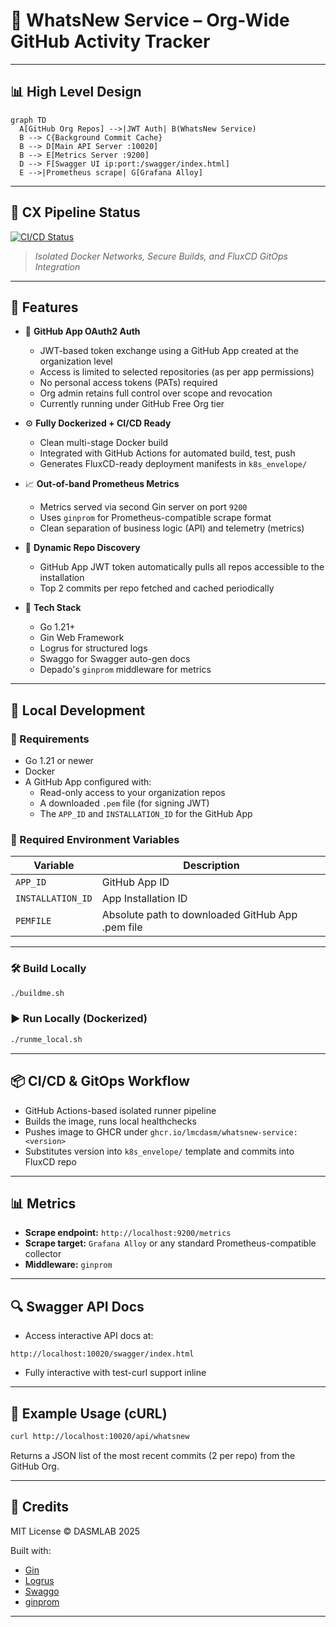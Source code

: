 # 🧠 WhatsNew Service – Org-Wide GitHub Activity Tracker

---

## 📊 High Level Design

```mermaid
graph TD
  A[GitHub Org Repos] -->|JWT Auth| B(WhatsNew Service)
  B --> C{Background Commit Cache}
  B --> D[Main API Server :10020]
  B --> E[Metrics Server :9200]
  D --> F[Swagger UI ip:port:/swagger/index.html]
  E -->|Prometheus scrape| G[Grafana Alloy]
```

---

## 🚀 CX Pipeline Status

[![CI/CD Status](https://github.com/dasmlab/whatsnew-service/actions/workflows/main.yaml/badge.svg)](https://github.com/dasmlab/whatsnew-service/actions/workflows/main.yaml)
> _Isolated Docker Networks, Secure Builds, and FluxCD GitOps Integration_

---

## 🚀 Features

- 🔐 **GitHub App OAuth2 Auth**
  - JWT-based token exchange using a GitHub App created at the organization level
  - Access is limited to selected repositories (as per app permissions)
  - No personal access tokens (PATs) required
  - Org admin retains full control over scope and revocation
  - Currently running under GitHub Free Org tier

- ⚙️ **Fully Dockerized + CI/CD Ready**
  - Clean multi-stage Docker build
  - Integrated with GitHub Actions for automated build, test, push
  - Generates FluxCD-ready deployment manifests in `k8s_envelope/`

- 📈 **Out-of-band Prometheus Metrics**
  - Metrics served via second Gin server on port `9200`
  - Uses `ginprom` for Prometheus-compatible scrape format
  - Clean separation of business logic (API) and telemetry (metrics)

- 🔄 **Dynamic Repo Discovery**
  - GitHub App JWT token automatically pulls all repos accessible to the installation
  - Top 2 commits per repo fetched and cached periodically

- 🧰 **Tech Stack**
  - Go 1.21+
  - Gin Web Framework
  - Logrus for structured logs
  - Swaggo for Swagger auto-gen docs
  - Depado's `ginprom` middleware for metrics

---

## 📂 Local Development

### 🔧 Requirements

- Go 1.21 or newer
- Docker
- A GitHub App configured with:
  - Read-only access to your organization repos
  - A downloaded `.pem` file (for signing JWT)
  - The `APP_ID` and `INSTALLATION_ID` for the GitHub App

### 🔧 Required Environment Variables

| Variable           | Description                                       |
|--------------------|---------------------------------------------------|
| `APP_ID`           | GitHub App ID                                     |
| `INSTALLATION_ID`  | App Installation ID                               |
| `PEMFILE`          | Absolute path to downloaded GitHub App .pem file  |

---

### 🛠️ Build Locally

```bash
./buildme.sh
```

### ▶️ Run Locally (Dockerized)

```bash
./runme_local.sh
```

---

## 📦 CI/CD & GitOps Workflow

- GitHub Actions-based isolated runner pipeline
- Builds the image, runs local healthchecks
- Pushes image to GHCR under `ghcr.io/lmcdasm/whatsnew-service:<version>`
- Substitutes version into `k8s_envelope/` template and commits into FluxCD repo

---

## 📊 Metrics

- **Scrape endpoint:** `http://localhost:9200/metrics`
- **Scrape target:** `Grafana Alloy` or any standard Prometheus-compatible collector
- **Middleware:** `ginprom`

---

## 🔍 Swagger API Docs

- Access interactive API docs at:

```
http://localhost:10020/swagger/index.html
```

- Fully interactive with test-curl support inline

---

## 🔮 Example Usage (cURL)

```bash
curl http://localhost:10020/api/whatsnew
```

Returns a JSON list of the most recent commits (2 per repo) from the GitHub Org.

---

## 📎 Credits

MIT License © DASMLAB 2025

Built with:  
- [Gin](https://github.com/gin-gonic/gin)  
- [Logrus](https://github.com/sirupsen/logrus)  
- [Swaggo](https://github.com/swaggo/swag)  
- [ginprom](https://github.com/Depado/ginprom)  

---


